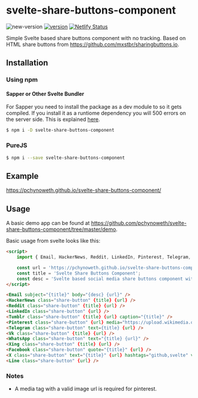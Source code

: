 # svelte-share-buttons-component

![new-version](https://github.com/pchynoweth/svelte-share-buttons-component/workflows/new-version/badge.svg)
[![version](https://img.shields.io/npm/v/svelte-share-buttons-component.svg?style=flat-square)](http://npm.im/svelte-share-buttons-component)
[![Netlify Status](https://api.netlify.com/api/v1/badges/818ae4f6-3eea-41fc-8d91-db6ab2f360dd/deploy-status)](https://app.netlify.com/sites/svelte-share-buttons-component-demo/deploys)

Simple Svelte based share buttons component with no tracking.  Based on HTML share buttons from https://github.com/mxstbr/sharingbuttons.io.

## Installation

### Using npm

#### Sapper or Other Svelte Bundler

For Sapper you need to install the package as a dev module to so it gets compiled.  If you install it as a runtiome dependency you will 500 errors on the server side.  This is explained [here](https://github.com/sveltejs/sapper-template#using-external-components).

```bash
$ npm i -D svelte-share-buttons-component
```

### PureJS

```bash
$ npm i --save svelte-share-buttons-component
```

## Example

https://pchynoweth.github.io/svelte-share-buttons-component/

## Usage

A basic demo app can be found at https://github.com/pchynoweth/svelte-share-buttons-component/tree/master/demo.

Basic usage from svelte looks like this:

```html
<script>
	import { Email, HackerNews, Reddit, LinkedIn, Pinterest, Telegram, Tumblr, Vk, WhatsApp, Xing, Facebook, X, Line } from 'svelte-share-buttons-component';

	const url = 'https://pchynoweth.github.io/svelte-share-buttons-component/';
	const title = 'Svelte Share Buttons Component';
	const desc = 'Svelte based social media share buttons component with no tracking.';
</script>

<Email subject="{title}" body="{desc} {url}" />
<HackerNews class="share-button" {title} {url} />
<Reddit class="share-button" {title} {url} />
<LinkedIn class="share-button" {url} />
<Tumblr class="share-button" {title} {url} caption="{title}" />
<Pinterest class="share-button" {url} media="https://upload.wikimedia.org/wikipedia/commons/thumb/1/1b/Svelte_Logo.svg/200px-Svelte_Logo.svg.png" description={title} />
<Telegram class="share-button" text={title} {url} />
<Vk class="share-button" {title} {url} />
<WhatsApp class="share-button" text="{title} {url}" />
<Xing class="share-button" {title} {url} />
<Facebook class="share-button" quote="{title}" {url} />
<X class="share-button" text="{title}" {url} hashtags="github,svelte" via="username" related="other,users" />
<Line class="share-button" {url} />
```

### Notes

* A media tag with a valid image url is required for pinterest.
